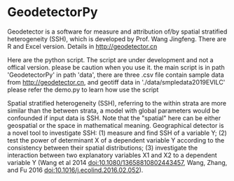 # GeodetectorPy
Geodetector is a software for measure and attribution of/by spatial stratified heterogeneity (SSH), which is developed by Prof. Wang Jingfeng. There are R and Excel version. Details in http://geodetector.cn

Here are the python script. The script are under development and not a offical version. please be caution when you use it.
the main script is in path 'GeodetectorPy'
in path 'data', there are three .csv file contain sample data from http://geodetector.cn, and geotiff data in './data/smpledata2019EVILC'  
please refer the demo.py to learn how use the script


Spatial stratified heterogeneity (SSH), referring to the within strata are more similar than the between strata, a model with global parameters would be confounded if input data is SSH. 
Note that the "spatial" here can be either geospatial or the space in mathematical meaning. 
Geographical detector is a novel tool to investigate SSH: 
(1) measure and find SSH of a variable Y; 
(2) test the power of determinant X of a dependent variable Y according to the consistency between their spatial distributions;
(3) investigate the interaction between two explanatory variables X1 and X2 to a dependent variable Y 
(Wang et al 2014 <doi:10.1080/13658810802443457>, Wang, Zhang, and Fu 2016 <doi:10.1016/j.ecolind.2016.02.052>).